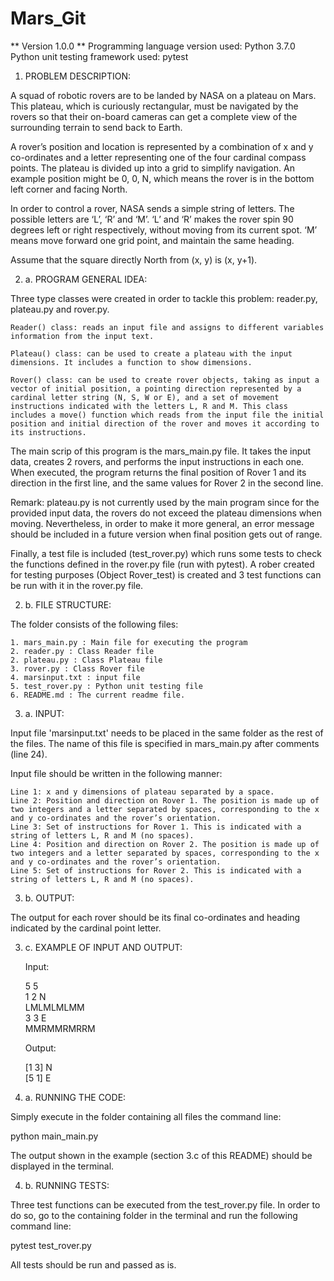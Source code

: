 # Mars_Git

** Version 1.0.0 **
    Programming language version used: Python 3.7.0  
    Python unit testing framework used: pytest  

1. PROBLEM DESCRIPTION:

A squad of robotic rovers are to be landed by NASA on a plateau on Mars. This plateau, which is curiously rectangular, must be navigated by the rovers so that their on-board cameras can get a complete view of the surrounding terrain to send back to Earth.

A rover’s position and location is represented by a combination of x and y co-ordinates and a letter representing one of the four cardinal compass points. The plateau is divided up into a grid to simplify navigation. An example position might be 0, 0, N, which means the rover is in the bottom left corner and facing North.

In order to control a rover, NASA sends a simple string of letters. The possible letters are ‘L’, ‘R’ and ‘M’. ‘L’ and ‘R’ makes the rover spin 90 degrees left or right respectively, without moving from its current spot. ‘M’ means move forward one grid point, and maintain the same heading.

Assume that the square directly North from (x, y) is (x, y+1).

2. a. PROGRAM GENERAL IDEA:

Three type classes were created in order to tackle this problem: reader.py, plateau.py and rover.py.

    Reader() class: reads an input file and assigns to different variables information from the input text.

    Plateau() class: can be used to create a plateau with the input dimensions. It includes a function to show dimensions.

    Rover() class: can be used to create rover objects, taking as input a vector of initial position, a pointing direction represented by a cardinal letter string (N, S, W or E), and a set of movement instructions indicated with the letters L, R and M. This class includes a move() function which reads from the input file the initial position and initial direction of the rover and moves it according to its instructions.

The main scrip of this program is the mars_main.py file. It takes the input data, creates 2 rovers, and performs the input instructions in each one. When executed, the program returns the final position of Rover 1 and its direction in the first line, and the same values for Rover 2 in the second line.

Remark:
plateau.py is not currently used by the main program since for the provided input data, the rovers do not exceed the plateau dimensions when moving. Nevertheless, in order to make it more general, an error message should be included in a future version when final position gets out of range.

Finally, a test file is included (test_rover.py) which runs some tests to check the functions defined in the rover.py file (run with pytest). A rober created for testing purposes (Object Rover_test) is created and 3 test functions can be run with it in the rover.py file.

2. b. FILE STRUCTURE:

The folder consists of the following files:

    1. mars_main.py : Main file for executing the program
    2. reader.py : Class Reader file
    2. plateau.py : Class Plateau file
    3. rover.py : Class Rover file
    4. marsinput.txt : input file
    5. test_rover.py : Python unit testing file
    6. README.md : The current readme file.

3. a. INPUT:

Input file 'marsinput.txt' needs to be placed in the same folder as the rest of the files. The name of this file is specified in mars_main.py after comments (line 24).

Input file should be written in the following manner:

    Line 1: x and y dimensions of plateau separated by a space.
    Line 2: Position and direction on Rover 1. The position is made up of two integers and a letter separated by spaces, corresponding to the x and y co-ordinates and the rover’s orientation.
    Line 3: Set of instructions for Rover 1. This is indicated with a string of letters L, R and M (no spaces).
    Line 4: Position and direction on Rover 2. The position is made up of two integers and a letter separated by spaces, corresponding to the x and y co-ordinates and the rover’s orientation.
    Line 5: Set of instructions for Rover 2. This is indicated with a string of letters L, R and M (no spaces).

3. b. OUTPUT:

The output for each rover should be its final co-ordinates and heading indicated by the cardinal point letter.

3. c. EXAMPLE OF INPUT AND OUTPUT:

    Input:

    5 5  
    1 2 N  
    LMLMLMLMM  
    3 3 E  
    MMRMMRMRRM  

    Output:  

    [1 3] N  
    [5 1] E  


4. a. RUNNING THE CODE:

Simply execute in the folder containing all files the command line:

python main_main.py

The output shown in the example (section 3.c of this README) should be displayed in the terminal.

4. b. RUNNING TESTS:

Three test functions can be executed from the test_rover.py file. In order to do so, go to the containing folder in the terminal and run the following command line:

pytest test_rover.py

All tests should be run and passed as is.
